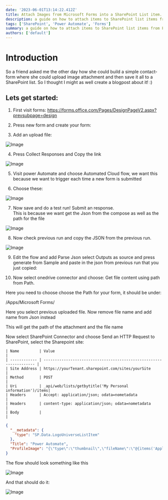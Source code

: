 ```yaml
---
date: '2023-06-01T13:14:22.412Z'
title: Attach Images from Microsoft Forms into a SharePoint List item.
description: a guide on how to attach items to SharePoint list items from Forms
tags: ['SharePoint', 'Power Automate', 'Forms']
summary: a guide on how to attach items to SharePoint list items from Forms
authors: ['default']
---
```


# Introduction

So a friend asked me the other day how she could build a simple contact-form where she could upload image attachment and then save it all to a SharePoint list. So I thought I might as well create a blogpost about it! :)

## Lets get started:

1. First visit forms:
   https://forms.office.com/Pages/DesignPageV2.aspx?prevsubpage=design

2. Press new form and create your form:

3. Add an upload file:

![Image](/static/images/assets/attachFilesFromForm/1.png)

4. Press Collect Responses and Copy the link

![Image](/static/images/assets/attachFilesFromForm/2.png)

5. Visit power Automate and choose Automated Cloud flow, we want this because we want to trigger each time a new form is submitted

6. Choose these:

![Image](/static/images/assets/attachFilesFromForm/4.png)

7. Now save and do a test run! Submit an response.  
   This is because we want get the Json from the compose as well as the path for the file

![Image](/static/images/assets/attachFilesFromForm/5.5.png)

8. Now check previous run and copy the JSON from the previous run.

![Image](/static/images/assets/attachFilesFromForm/6.png)

9. Edit the flow and add Parse Json select Outputs as source and press generate from Sample and paste in the json from previous run that you just copied:

10. Now select onedrive connector and choose: Get file content using path from Path.

Here you need to choose choose the Path for your form, it should be under:

/Apps/Microsoft Forms/

Here you select previous uploaded file.
Now remove file name and add name from Json instead

This will get the path of the attachment and the file name

Now select SharePoint Connector and choose Send an HTTP Request to SharePoint, select the Sharepoint site:

```
| Name         | Value                                                              |
| ------------ | ------------------------------------------------------------------ |
| Site Address | https://yourTenant.sharepoint.com/sites/yourSite                   |
| Method       | POST                                                               |
| Uri          | _api/web/lists/getbytitle('My Personal information')/items|
| Headers      | Accept: application/json; odata=nometadata                         |
| Headers      | content-type: application/json; odata=nometadata                   |
| Body         |                                                                    |
```

```json
{
  "__metadata": {
    "type": "SP.Data.LogoUniverseListItem"
  },
  "Title": "Power Automate",
  "ProfileImage": "{\"type\":\"thumbnail\",\"fileName\":\"@{items('Apply_to_each')['name']}\",\"fieldName\":\"ImageColumnName\",\"serverUrl\":\"https://avarante.sharepoint.com\",\"serverRelativeUrl\":\"/Apps/Microsoft Forms/Untitled form/Question/@{items('Apply_to_each')['name']}\"}"
}
```

The flow should look something like this

![Image](/static/images/assets/attachFilesFromForm/5.png)

And that should do it:

![Image](/static/images/assets/attachFilesFromForm/8.png)
